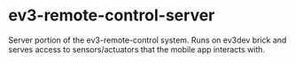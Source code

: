 # ev3-remote-control-server

Server portion of the ev3-remote-control system.  Runs on ev3dev brick and
serves access to sensors/actuators that the mobile app interacts with.
